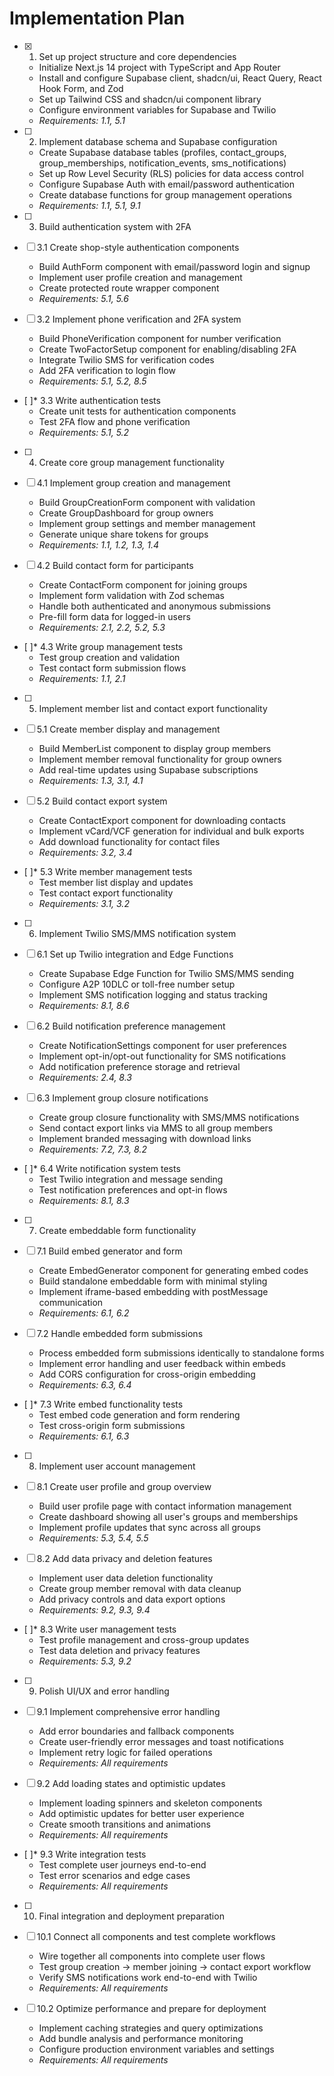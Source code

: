 # Implementation Plan

- [x] 1. Set up project structure and core dependencies
  - Initialize Next.js 14 project with TypeScript and App Router
  - Install and configure Supabase client, shadcn/ui, React Query, React Hook Form, and Zod
  - Set up Tailwind CSS and shadcn/ui component library
  - Configure environment variables for Supabase and Twilio
  - _Requirements: 1.1, 5.1_

- [ ] 2. Implement database schema and Supabase configuration
  - Create Supabase database tables (profiles, contact_groups, group_memberships, notification_events, sms_notifications)
  - Set up Row Level Security (RLS) policies for data access control
  - Configure Supabase Auth with email/password authentication
  - Create database functions for group management operations
  - _Requirements: 1.1, 5.1, 9.1_

- [ ] 3. Build authentication system with 2FA
- [ ] 3.1 Create shop-style authentication components
  - Build AuthForm component with email/password login and signup
  - Implement user profile creation and management
  - Create protected route wrapper component
  - _Requirements: 5.1, 5.6_

- [ ] 3.2 Implement phone verification and 2FA system
  - Build PhoneVerification component for number verification
  - Create TwoFactorSetup component for enabling/disabling 2FA
  - Integrate Twilio SMS for verification codes
  - Add 2FA verification to login flow
  - _Requirements: 5.1, 5.2, 8.5_

- [ ]* 3.3 Write authentication tests
  - Create unit tests for authentication components
  - Test 2FA flow and phone verification
  - _Requirements: 5.1, 5.2_

- [ ] 4. Create core group management functionality
- [ ] 4.1 Implement group creation and management
  - Build GroupCreationForm component with validation
  - Create GroupDashboard for group owners
  - Implement group settings and member management
  - Generate unique share tokens for groups
  - _Requirements: 1.1, 1.2, 1.3, 1.4_

- [ ] 4.2 Build contact form for participants
  - Create ContactForm component for joining groups
  - Implement form validation with Zod schemas
  - Handle both authenticated and anonymous submissions
  - Pre-fill form data for logged-in users
  - _Requirements: 2.1, 2.2, 5.2, 5.3_

- [ ]* 4.3 Write group management tests
  - Test group creation and validation
  - Test contact form submission flows
  - _Requirements: 1.1, 2.1_

- [ ] 5. Implement member list and contact export functionality
- [ ] 5.1 Create member display and management
  - Build MemberList component to display group members
  - Implement member removal functionality for group owners
  - Add real-time updates using Supabase subscriptions
  - _Requirements: 1.3, 3.1, 4.1_

- [ ] 5.2 Build contact export system
  - Create ContactExport component for downloading contacts
  - Implement vCard/VCF generation for individual and bulk exports
  - Add download functionality for contact files
  - _Requirements: 3.2, 3.4_

- [ ]* 5.3 Write member management tests
  - Test member list display and updates
  - Test contact export functionality
  - _Requirements: 3.1, 3.2_

- [ ] 6. Implement Twilio SMS/MMS notification system
- [ ] 6.1 Set up Twilio integration and Edge Functions
  - Create Supabase Edge Function for Twilio SMS/MMS sending
  - Configure A2P 10DLC or toll-free number setup
  - Implement SMS notification logging and status tracking
  - _Requirements: 8.1, 8.6_

- [ ] 6.2 Build notification preference management
  - Create NotificationSettings component for user preferences
  - Implement opt-in/opt-out functionality for SMS notifications
  - Add notification preference storage and retrieval
  - _Requirements: 2.4, 8.3_

- [ ] 6.3 Implement group closure notifications
  - Create group closure functionality with SMS/MMS notifications
  - Send contact export links via MMS to all group members
  - Implement branded messaging with download links
  - _Requirements: 7.2, 7.3, 8.2_

- [ ]* 6.4 Write notification system tests
  - Test Twilio integration and message sending
  - Test notification preferences and opt-in flows
  - _Requirements: 8.1, 8.3_

- [ ] 7. Create embeddable form functionality
- [ ] 7.1 Build embed generator and form
  - Create EmbedGenerator component for generating embed codes
  - Build standalone embeddable form with minimal styling
  - Implement iframe-based embedding with postMessage communication
  - _Requirements: 6.1, 6.2_

- [ ] 7.2 Handle embedded form submissions
  - Process embedded form submissions identically to standalone forms
  - Implement error handling and user feedback within embeds
  - Add CORS configuration for cross-origin embedding
  - _Requirements: 6.3, 6.4_

- [ ]* 7.3 Write embed functionality tests
  - Test embed code generation and form rendering
  - Test cross-origin form submissions
  - _Requirements: 6.1, 6.3_

- [ ] 8. Implement user account management
- [ ] 8.1 Create user profile and group overview
  - Build user profile page with contact information management
  - Create dashboard showing all user's groups and memberships
  - Implement profile updates that sync across all groups
  - _Requirements: 5.3, 5.4, 5.5_

- [ ] 8.2 Add data privacy and deletion features
  - Implement user data deletion functionality
  - Create group member removal with data cleanup
  - Add privacy controls and data export options
  - _Requirements: 9.2, 9.3, 9.4_

- [ ]* 8.3 Write user management tests
  - Test profile management and cross-group updates
  - Test data deletion and privacy features
  - _Requirements: 5.3, 9.2_

- [ ] 9. Polish UI/UX and error handling
- [ ] 9.1 Implement comprehensive error handling
  - Add error boundaries and fallback components
  - Create user-friendly error messages and toast notifications
  - Implement retry logic for failed operations
  - _Requirements: All requirements_

- [ ] 9.2 Add loading states and optimistic updates
  - Implement loading spinners and skeleton components
  - Add optimistic updates for better user experience
  - Create smooth transitions and animations
  - _Requirements: All requirements_

- [ ]* 9.3 Write integration tests
  - Test complete user journeys end-to-end
  - Test error scenarios and edge cases
  - _Requirements: All requirements_

- [ ] 10. Final integration and deployment preparation
- [ ] 10.1 Connect all components and test complete workflows
  - Wire together all components into complete user flows
  - Test group creation → member joining → contact export workflow
  - Verify SMS notifications work end-to-end with Twilio
  - _Requirements: All requirements_

- [ ] 10.2 Optimize performance and prepare for deployment
  - Implement caching strategies and query optimizations
  - Add bundle analysis and performance monitoring
  - Configure production environment variables and settings
  - _Requirements: All requirements_